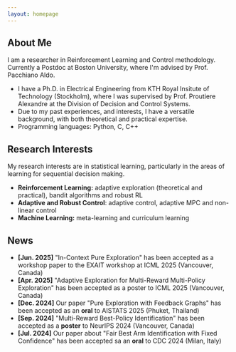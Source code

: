 ```yaml
---
layout: homepage
---
```


## About Me

I am a researcher in Reinforcement Learning and Control methodology. Currently a Postdoc at Boston University, where I'm advised by Prof. Pacchiano Aldo. 


- I have a Ph.D. in Electrical Engineering from KTH Royal Insitute of Technology (Stockholm), where I was supervised by Prof. Proutiere Alexandre at the Division of Decision and Control Systems.  
- Due to my past experiences, and interests, I have a versatile background, with both theoretical and practical expertise.
- Programming languages: Python, C, C++

## Research Interests

My research interests are in statistical learning, particularly in the areas of learning for sequential decision making.

- **Reinforcement Learning:** adaptive exploration (theoretical and practical), bandit algorithms and robust RL
- **Adaptive and Robust Control**: adaptive control, adaptive MPC and non-linear control
- **Machine Learning:** meta-learning and curriculum learning

## News

- **[Jun. 2025]**  "In-Context Pure Exploration" has been accepted as a workshop paper to the EXAIT workshop at ICML 2025 (Vancouver, Canada)
- **[Apr. 2025]**  "Adaptive Exploration for Multi-Reward Multi-Policy Exploration" has been accepted as a poster to ICML 2025 (Vancouver, Canada)
- **[Dec. 2024]** Our paper "Pure Exploration with Feedback Graphs" has been accepted as an **oral** to AISTATS 2025 (Phuket, Thailand)
- **[Sep. 2024]** "Multi-Reward Best-Policy Identification" has been accepted as a **poster** to NeurIPS 2024 (Vancouver, Canada)
- **[Jul. 2024]** Our paper about "Fair Best Arm Identification with Fixed Confidence" has been accepted sa an **oral** to CDC 2024 (Milan, Italy)
